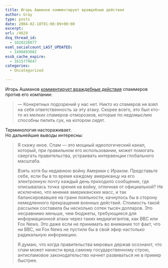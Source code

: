 ```yaml
---
title: Игорь Ашманов комментирует враждебные действия
author: Gray
type: posts
date: 2004-02-18T01:08:09+00:00
excerpt:
url: /4629
dsq_thread_id:
  - 1820226077
esml_socialcount_LAST_UPDATED:
  - 1496893082
essb_cache_expire:
  - 1615779647
categories:
  - Uncategorized

---
```








Игорь Ашманов <a href="http://www.webplanet.ru/news/interview/2004/2/17/igor_ashmanov.html" target="_blank">комментирует враждебные действия</a> спаммеров против его компании:

> &#8212; Конкретных подозрений у нас нет. Никто из спамеров не взял на себя ответственность за эту атаку. Скорее всего, это был кто-то из мелких спамеров-отморозков, которые по недомыслию способны пилить сук, на котором сидят. 

Терминология настораживает.  
Но дальнейшие выводы интересны:

> Я скажу иное. Спам &#8212; это мощный идеологический канал, который, при правильном его использовании, может помогать свергать правительства, устраивать интервенции глобального масштаба. 
> 
> Взять хотя бы недавнюю войну Америки с Ираком. Представьте себе, если бы в то время каждому американцу на его электронную почту каждый день приходило сообщение, где описывалась точка зрения на войну, отличная от официальной? Не исключено, что мнение американских масс, и так балансировавшее на грани лояльности, качнулось бы в сторону немедленного прекращения военных действий. Стоимость такой рассылки составила бы несколько сотен тысяч долларов. Это несравнимо меньше, чем бюджеты, требующиеся для информационной атаки через таких медиагигантов, как BBC или Fox News. Это даже если не принимать во внимание тот факт, что ни BBC, ни Fox News не пустили бы в свой эфир настолько радикальную информацию. 
> 
> Я думаю, что когда правительства мировых держав осознают, что спам может нанести вред самому государственному строю, антиспамовое законодательство начнет развиваться не в пример быстрее.